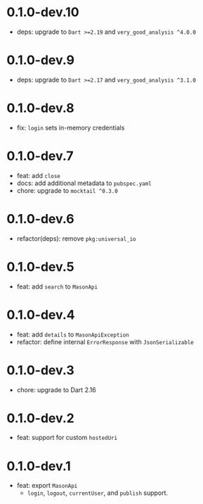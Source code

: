 # 0.1.0-dev.10

- deps: upgrade to `Dart >=2.19` and `very_good_analysis ^4.0.0`

# 0.1.0-dev.9

- deps: upgrade to `Dart >=2.17` and `very_good_analysis ^3.1.0`

# 0.1.0-dev.8

- fix: `login` sets in-memory credentials

# 0.1.0-dev.7

- feat: add `close`
- docs: add additional metadata to `pubspec.yaml`
- chore: upgrade to `mocktail ^0.3.0`

# 0.1.0-dev.6

- refactor(deps): remove `pkg:universal_io`

# 0.1.0-dev.5

- feat: add `search` to `MasonApi`

# 0.1.0-dev.4

- feat: add `details` to `MasonApiException`
- refactor: define internal `ErrorResponse` with `JsonSerializable`

# 0.1.0-dev.3

- chore: upgrade to Dart 2.16

# 0.1.0-dev.2

- feat: support for custom `hostedUri`

# 0.1.0-dev.1

- feat: export `MasonApi`
  - `login`, `logout`, `currentUser`, and `publish` support.

